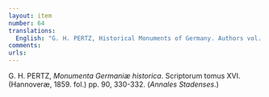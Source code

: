 ```yaml
---
layout: item
number: 64
translations:
  English: "G. H. PERTZ, Historical Monuments of Germany. Authors vol. XVI. (Hannover,1859. Subsequent edition[s].) pp. 90, 330-332. (Annals of [Albert of?] Stade.) [Trans. J. Bain]"
comments:
urls:
---
```


G. H. PERTZ, <em>Monumenta Germaniæ historica</em>. Scriptorum tomus XVI. (Hannoveræ, 1859. fol.) pp. 90, 330-332. (<em>Annales Stadenses</em>.)
